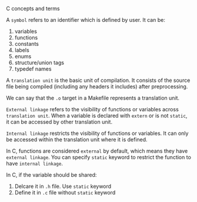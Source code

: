 C concepts and terms

A `symbol` refers to an identifier which is defined by user. It can be:
1. variables 
2. functions 
3. constants 
4. labels 
5. enums 
6. structure/union tags 
7. typedef names


A `translation unit` is the basic unit of compilation.
It consists of the source file being compiled (including any headers it includes) after preprocessing.

We can say that the `.o` target in a Makefile represents a translation unit.

`External linkage` refers to the visibility of functions or variables across `translation unit`. 
When a variable is declared with `extern` or is not `static`, it can be accessed by other translation unit.

`Internal linkage` restricts the visibility of functions or variables. It can only be accessed within the translation unit where it is defined.

In C, functions are considered `external` by default,
which means they have `external linkage`.
You can specify `static` keyword to restrict the function to have `internal linkage`.

In C, if the variable should be shared:
1. Delcare it in `.h` file. Use `static` keyword
2. Define it in `.c` file without `static` keyword

